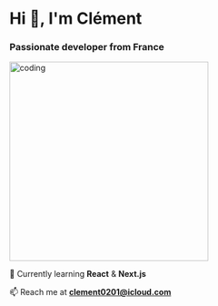 <h1 align="left">Hi 👋, I'm Clément</h1>

<h3 align="left">Passionate developer from France</h3>

<p align="left">

  <img src="https://i.pinimg.com/originals/e4/26/70/e426702edf874b181aced1e2fa5c6cde.gif" alt="coding" width="350" />

</p>

<p align="center">

  🌱 Currently learning <strong>React</strong> & <strong>Next.js</strong><br>

  📫 Reach me at <strong>clement0201@icloud.com</strong>

</p>


